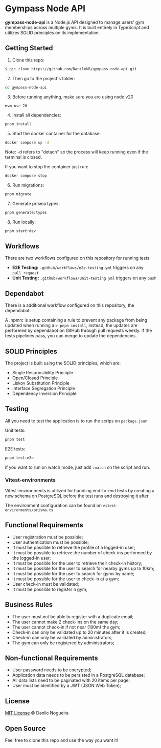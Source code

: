 # Gympass Node API

<!-- BADGES_START -->

<!-- BADGES_END -->

<!-- 
[![Node.js](https://img.shields.io/badge/Node.js-20.11.24-green?style=flat-square&logo=node.js)](https://nodejs.org/)
[![Fastify](https://img.shields.io/badge/Fastify-4.26.2-blue?style=flat-square&logo=fastify)](https://www.fastify.io/)
[![Prisma](https://img.shields.io/badge/Prisma-5.10.2-orange?style=flat-square&logo=prisma)](https://www.prisma.io/)
[![Vitest](https://img.shields.io/badge/Vitest-1.3.1-red?style=flat-square)](https://github.com/vitejs/vitest)
[![supertest](https://img.shields.io/badge/supertest-6.3.4-orange?style=flat-square)](https://github.com/visionmedia/supertest)
[![bcryptjs](https://img.shields.io/badge/bcryptjs-2.4.3-blue?style=flat-square)](https://github.com/dcodeIO/bcrypt.js)
[![dayjs](https://img.shields.io/badge/dayjs-1.11.10-yellow?style=flat-square)](https://github.com/iamkun/dayjs)
[![Zod](https://img.shields.io/badge/Zod-3.22.4-green?style=flat-square)](https://github.com/colinhacks/zod)
[![eslint](https://img.shields.io/badge/eslint-8.57.0-blue?style=flat-square&logo=eslint)](https://eslint.org/)
[![dotenv](https://img.shields.io/badge/dotenv-16.4.5-yellow?style=flat-square)](https://github.com/motdotla/dotenv)
[![PostgreSQL](https://img.shields.io/badge/PostgreSQL-5.10.2-blue?style=flat-square&logo=postgresql)](https://www.postgresql.org/)
[![Docker](https://img.shields.io/badge/Docker-25.0.3-blue?style=flat-square&logo=docker)](https://www.docker.com/)
[![pnpm](https://img.shields.io/badge/pnpm-8.9.2-blue?style=flat-square&logo=pnpm)](https://pnpm.io/)
-->
**gympass-node-api** is a Node.js API designed to manage users' gym memberships
across multiple gyms. It is built entirely in TypeScript and utilizes SOLID
principles on its implementation.

## Getting Started

1. Clone this repo:

```sh
$ git clone https://github.com/DaniloNR/gympass-node-api.git
```

2. Then go to the project's folder:

```sh
cd gympass-node-api
```

3. Before running anything, make sure you are using node v20

```sh
nvm use 20
```

4. Install all dependencies:

```sh
pnpm install
```

5. Start the docker container for the database:

```sh
docker compose up -d
```

Note: -d refers to "detach" so the process will keep running even if the terminal is closed.

If you want to stop the container just run:

```sh
docker compose stop
```

6. Run migrations:

```sh
pnpm migrate
```

7. Generate prisma types:

```sh
pnpm generate:types
```

8. Run locally:

```sh
pnpm start:dev
```

## Workflows

There are two workflows configured on this repository for running tests

- **E2E Testing:** `.github/workflows/e2e-testing.yml` triggers on any `pull_request`
- **Unit Testing:** `.github/workflows/unit-testing.yml` triggers on any `push`

## Dependabot

There is a additional workflow configured on this repository, the dependabot.

A .npmrc is setup containing a rule to prevent any package from being updated
when running a `> pnpm install`, instead, the updates are performed by dependabot
on GitHub through pull requests weekly. If the tests pipelines pass, you can merge
to update the dependencies.

## SOLID Principles

The project is built using the SOLID principles, which are:

- Single Responsibility Principle
- Open/Closed Principle
- Liskov Substitution Principle
- Interface Segregation Principle
- Dependency Inversion Principle

## Testing

All you need to test the application is to run the scrips on `package.json`

Unit tests:

```sh
pnpm test
```

E2E tests:

```sh
pnpm test:e2e
```

if you want to run on watch mode, just add `:watch` on the script and run.

### Vitest-environments

Vitest-environments is utilized for handling end-to-end tests by creating a
new schema on PostgreSQL before the test runs and destroying it after.

The environment configuration can be found on `vitest-environments/prisma.ts`

## Functional Requirements

- User registration must be possible;
- User authentication must be possible;
- It must be possible to retrieve the profile of a logged-in user;
- It must be possible to retrieve the number of check-ins performed by the logged-in user;
- It must be possible for the user to retrieve their check-in history;
- It must be possible for the user to search for nearby gyms up to 10km;
- It must be possible for the user to search for gyms by name;
- It must be possible for the user to check-in at a gym;
- User check-in must be validated;
- It must be possible to register a gym;

## Business Rules

- The user must not be able to register with a duplicate email;
- The user cannot make 2 check-ins on the same day;
- The user cannot check-in if not near (100m) the gym;
- Check-in can only be validated up to 20 minutes after it is created;
- Check-in can only be validated by administrators;
- The gym can only be registered by administrators;

## Non-functional Requirements

- User password needs to be encrypted;
- Application data needs to be persisted in a PostgreSQL database;
- All data lists need to be paginated with 20 items per page;
- User must be identified by a JWT (JSON Web Token);

## License

[MIT License](http://zenorocha.mit-license.org/) © Danilo Nogueira

## Open Source

Feel free to clone this repo and use the way you want it!
